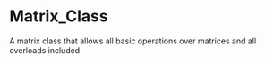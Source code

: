 # Matrix_Class
 A matrix class that allows all basic operations over matrices and all overloads included
